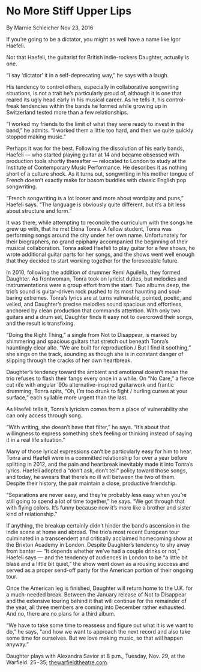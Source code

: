 # No More Stiff Upper Lips 

By Marnie Schleicher Nov 23, 2016 

If you’re going to be a dictator, you might as well have a name like Igor Haefeli.

Not that Haefeli, the guitarist for British indie-rockers Daughter, actually is one.

“I say ‘dictator’ it in a self-deprecating way,” he says with a laugh.

His tendency to control others, especially in collaborative songwriting situations, is not a trait he’s particularly proud of, although it is one that reared its ugly head early in his musical career. As he tells it, his control-freak tendencies within the bands he formed while growing up in Switzerland tested more than a few relationships.

“I worked my friends to the limit of what they were ready to invest in the band,” he admits. “I worked them a little too hard, and then we quite quickly stopped making music.”

Perhaps it was for the best. Following the dissolution of his early bands, Haefeli — who started playing guitar at 14 and became obsessed with production tools shortly thereafter — relocated to London to study at the Institute of Contemporary Music Performance. He describes it as nothing short of a culture shock. As it turns out, songwriting in his mother tongue of French doesn’t exactly make for bosom buddies with classic English pop songwriting.

“French songwriting is a lot looser and more about wordplay and puns,” Haefeli says. “The language is obviously quite different, but it’s a bit less about structure and form.”

It was there, while attempting to reconcile the curriculum with the songs he grew up with, that he met Elena Tonra. A fellow student, Tonra was performing songs around the city under her own name. Unfortunately for their biographers, no grand epiphany accompanied the beginning of their musical collaboration. Tonra asked Haefeli to play guitar for a few shows, he wrote additional guitar parts for her songs, and the shows went well enough that they decided to start working together for the foreseeable future.

In 2010, following the addition of drummer Remi Aguilella, they formed Daughter. As frontwoman, Tonra took on lyricist duties, but melodies and instrumentations were a group effort from the start. Two albums deep, the trio’s sound is guitar-driven rock pushed to its most haunting and soul-baring extremes. Tonra’s lyrics are at turns vulnerable, pointed, poetic, and veiled, and Daughter’s precise melodies sound spacious and effortless, anchored by clean production that commands attention. With only two guitars and a drum set, Daughter finds it easy not to overcrowd their songs, and the result is transfixing.

“Doing the Right Thing,” a single from Not to Disappear, is marked by shimmering and spacious guitars that stretch out beneath Tonra’s hauntingly clear alto. “We are built for reproduction / But I find it soothing,” she sings on the track, sounding as though she is in constant danger of slipping through the cracks of her own heartbreak.

Daughter’s tendency toward the ambient and emotional doesn’t mean the trio refuses to flash their fangs every once in a while. On “No Care,” a fierce cut rife with angular ’90s alternative-inspired guitarwork and frantic drumming, Tonra spits, “Oh, I’m too drunk to fight / hurling curses at your surface,” each syllable more urgent than the last.

As Haefeli tells it, Tonra’s lyricism comes from a place of vulnerability she can only access through song.

“With writing, she doesn’t have that filter,” he says. “It’s about that willingness to express something she’s feeling or thinking instead of saying it in a real life situation.”

Many of those lyrical expressions can’t be particularly easy for him to hear. Tonra and Haefeli were in a committed relationship for over a year before splitting in 2012, and the pain and heartbreak inevitably made it into Tonra’s lyrics. Haefeli adopted a “don’t ask, don’t tell” policy toward those songs, and today, he swears that there’s no ill will between the two of them. Despite their history, the pair maintain a close, productive friendship.

“Separations are never easy, and they’re probably less easy when you’re still going to spend a lot of time together,” he says. “We got through that with flying colors. It’s funny because now it’s more like a brother and sister kind of relationship.”

If anything, the breakup certainly didn’t hinder the band’s ascension in the indie scene at home and abroad. The trio’s most recent European tour culminated in a transcendent and critically acclaimed homecoming show at the Brixton Academy in London. Despite Daughter’s tendency to shy away from banter — “It depends whether we’ve had a couple drinks or not,” Haefeli says — and the tendency of audiences in London to be “a little bit blasé and a little bit quiet,” the show went down as a rousing success and served as a proper send-off party for the American portion of their ongoing tour.

Once the American leg is finished, Daughter will return home to the U.K. for a much-needed break. Between the January release of Not to Disappear and the extensive touring behind it that will continue for the remainder of the year, all three members are coming into December rather exhausted. And no, there are no plans for a third album.

“We have to take some time to reassess and figure out what it is we want to do,” he says, “and how we want to approach the next record and also take some time for ourselves. But we love making music, so that will happen anyway.”

Daughter plays with Alexandra Savior at 8 p.m., Tuesday, Nov. 29, at the Warfield. $25-$35; [thewarfieldtheatre.com](https://www.thewarfieldtheatre.com/).




